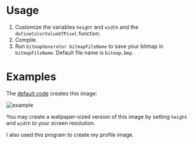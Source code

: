 # Usage

1. Customize the variables `height` and `width` and the `defineColorValueOfPixel` function.
2. Compile.
3. Run `bitmapGenerator bitmapFileName` to save your bitmap in `bitmapFileName`. Default file name is `bitmap.bmp`.

# Examples

The [default code](src/main.cpp) creates this image:

![example](https://github.com/user-attachments/assets/539047fc-c9f3-4190-bb2d-f31adf1fc790)

You may create a wallpaper-sized version of this image by setting `height` and `width` to your screen resolution.

I also used this program to create my profile image.
